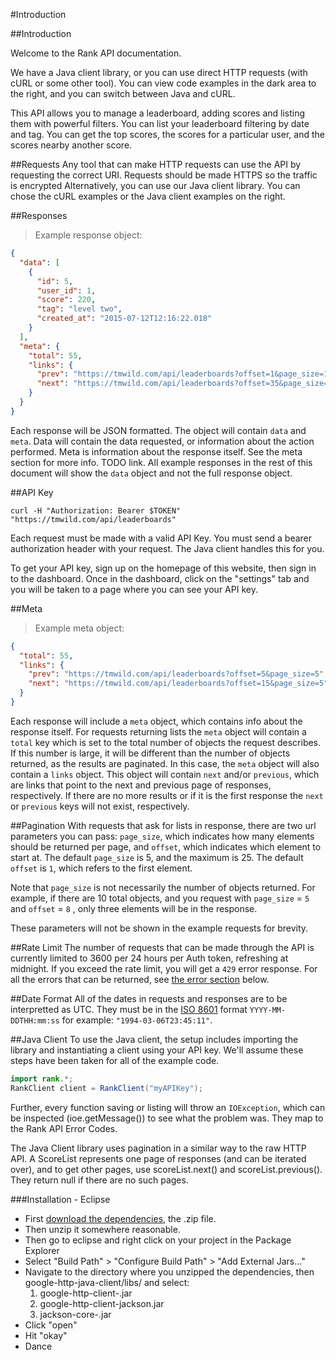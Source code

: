#Introduction

##Introduction

Welcome to the Rank API documentation.

We have a Java client library, or you can use direct HTTP requests (with
cURL or some other tool). You can view code examples in the dark area to
the right, and you can switch between Java and cURL.

This API allows you to manage a leaderboard, adding scores and listing them with
powerful filters. You can list your leaderboard filtering by date and tag. You
can get the top scores, the scores for a particular user, and the scores nearby
another score.


##Requests
Any tool that can make HTTP requests can use the API by requesting the correct
URI. Requests should be made HTTPS so the traffic is encrypted Alternatively, you can
use our Java client library. You can chose the cURL examples or the Java
client examples on the right.

##Responses

> Example response object:

```json
{
  "data": [
    {
      "id": 5,
      "user_id": 1,
      "score": 220,
      "tag": "level two",
      "created_at": "2015-07-12T12:16:22.018"
    }
  ],
  "meta": {
    "total": 55,
    "links": {
      "prev": "https://tmwild.com/api/leaderboards?offset=1&page_size=1",
      "next": "https://tmwild.com/api/leaderboards?offset=35&page_size=1"
    }
  }
}
```

Each response will be JSON formatted. The object will contain `data` and `meta`.
Data will contain the data requested, or information about the action performed.
Meta is information about the response itself. See the meta section for more
info. TODO link. All example responses in the rest of this document will show
the `data` object and not the full response object.

##API Key
```shell
curl -H "Authorization: Bearer $TOKEN" "https://tmwild.com/api/leaderboards"
```
Each request must be made with a valid API Key. You must send a bearer
authorization header with your request. The Java client handles this for you.

To get your API key, sign up on the homepage of this website, then sign in to the dashboard.
Once in the dashboard, click on the "settings" tab and you will be taken to a page where you can
see your API key.


##Meta

> Example meta object:

```json
{
  "total": 55,
  "links": {
    "prev": "https://tmwild.com/api/leaderboards?offset=5&page_size=5",
    "next": "https://tmwild.com/api/leaderboards?offset=15&page_size=5"
  }
}
```

Each response will include a `meta` object, which contains info about the response
itself. For requests returning lists the `meta` object will contain a `total`
key which is set to the total number of objects the request describes. If this
number is large, it will be different than the number of objects returned, as
the results are paginated. In this case, the `meta` object will also contain
a `links` object. This object will contain `next` and/or `previous`, which are
links that point to the next and previous page of responses, respectively. If
there are no more results or if it is the first response the `next` or `previous`
keys will not exist, respectively.

##Pagination
With requests that ask for lists in response, there are two url parameters you
can pass: `page_size`, which indicates how many elements should be returned per
page, and `offset`, which indicates which element to start at. The default
`page_size` is 5, and the maximum is 25. The default `offset` is `1`, which
refers to the first element.

<aside class="warning">
Note that
<code class="prettyprint">page_size</code>
 is not necessarily the number of objects returned. For
example, if there are 10 total objects, and you request with
<code class="prettyprint">page_size</code> =
<code class="prettyprint">5</code>
and
<code class="prettyprint">offset</code> =
<code class="prettyprint">8</code>
, only three elements will be in the response.
</aside>

These parameters will not be shown in the example requests for brevity.


##Rate Limit
The number of requests that can be made through the API is currently limited to
3600 per 24 hours per Auth token, refreshing at midnight. If you exceed the
rate limit, you will get a `429` error response. For all the errors that can be
returned, see [the error section](/static/docs/index.html?#errors) below.


##Date Format
All of the dates in requests and responses are to be interpretted as UTC. They
must be in the [ISO 8601](https://en.wikipedia.org/wiki/ISO_8601) format `YYYY-MM-DDTHH:mm:ss` for example: `"1994-03-06T23:45:11"`.

##Java Client
To use the Java client, the setup includes importing the library and
instantiating a client using your API key. We'll assume these steps
have been taken for all of the example code.

```java
import rank.*;
RankClient client = RankClient("myAPIKey");
```

Further, every function saving or listing will throw an `IOException`, which
can be inspected (ioe.getMessage()) to see what the problem was. They map to
the Rank API Error Codes.

The Java Client library uses pagination in a similar way to the raw HTTP API.
A ScoreList represents one page of responses (and can be iterated over), and
to get other pages, use scoreList.next() and scoreList.previous(). They return
null if there are no such pages.

###Installation - Eclipse
* First [download the
dependencies](https://developers.google.com/api-client-library/java/google-http-java-client/setup),
the .zip file.
* Then unzip it somewhere reasonable.
* Then go to eclipse and right click on your project in the Package Explorer
* Select "Build Path" > "Configure Build Path" > "Add External Jars..."
* Navigate to the directory where you unzipped the dependencies, then
  google-http-java-client/libs/ and select:
    1. google-http-client-<version number>.jar
    2. google-http-client-jackson<version number>.jar
    3. jackson-core-<version number>.jar
* Click "open"
* Hit "okay"
* Dance


